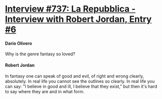 # [Interview #737: La Repubblica - Interview with Robert Jordan, Entry #6](https://www.theoryland.com/intvmain.php?i=737#6)

#### Dario Olivero

Why is the genre fantasy so loved?

#### Robert Jordan

In fantasy one can speak of good and evil, of right and wrong clearly, absolutely. In real life you cannot see the outlines so clearly. In real life you can say: "I believe in good and ill, I believe that they exist," but then it's hard to say where they are and in what form.

